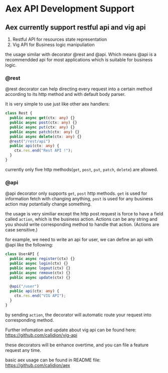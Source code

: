 # Aex API Development Support

## Aex currently support restful api and vig api

1. Restful API for resources state representation
2. Vig API for Business logic manipuliation

the usage similar with decorator @rest and @api.
Which means @api is a recommendded api for most applications which is suitable for business logic.

### @rest

@rest decorator can help directing every request into a certain method according to its http method and with default body parser.

It is very simple to use just like other aex handlers:

```ts
class Rest {
  public async get(ctx: any) {}
  public async post(ctx: any) {}
  public async put(ctx: any) {}
  public async patch(ctx: any) {}
  public async delete(ctx: any) {}
  @rest("/rest/api")
  public api(ctx: any) {
    ctx.res.end("Rest API !");
  }
}
```

currently only five http methods(`get`, `post`, `put`, `patch`, `delete`) are allowed.

### @api

@api decorator only supports `get`, `post` http methods. `get` is used for information fetch with changing anything, `post` is used for any business action may potantially change something.

the usage is very similiar except the http post request is force to have a field called `action`, which is the business action.
Actions can be any string and you should write corresponding method to handle that action. (Actions are case sensitive.)

for example, we need to write an api for user, we can define an api with @api like the following:

```ts
class UserAPI {
  public async register(ctx) {}
  public async login(ctx) {}
  public async logout(ctx) {}
  public async remove(ctx) {}
  public async update(ctx) {}

  @api("/user")
  public api(ctx: any) {
    ctx.res.end("VIG API");
  }
}
```

by sending `action`, the decorator will automatic route your request into corresponding method.

Further infomation and update about vig api can be found here:
https://github.com/calidion/vig-api

these decorators will be enhance overtime, and you can file a feature request any time.

basic aex usage can be found in README file:
https://github.com/calidion/aex
